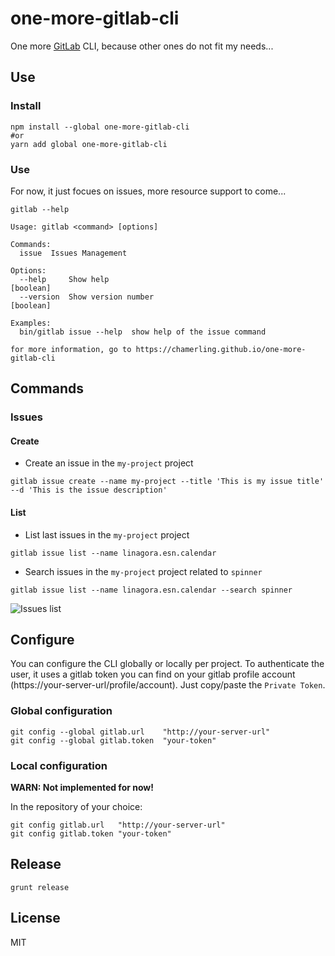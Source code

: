 # one-more-gitlab-cli

One more [GitLab](https://about.gitlab.com/) CLI, because other ones do not fit my needs...

## Use

### Install

```
npm install --global one-more-gitlab-cli
#or
yarn add global one-more-gitlab-cli
```

### Use

For now, it just focues on issues, more resource support to come...

```
gitlab --help
```

```
Usage: gitlab <command> [options]

Commands:
  issue  Issues Management

Options:
  --help     Show help                                                 [boolean]
  --version  Show version number                                       [boolean]

Examples:
  bin/gitlab issue --help  show help of the issue command

for more information, go to https://chamerling.github.io/one-more-gitlab-cli
```

## Commands
### Issues
#### Create

- Create an issue in the `my-project` project

```
gitlab issue create --name my-project --title 'This is my issue title' --d 'This is the issue description'
```

#### List

- List last issues in the `my-project` project

```
gitlab issue list --name linagora.esn.calendar
```

- Search issues in the `my-project` project related to `spinner`

```
gitlab issue list --name linagora.esn.calendar --search spinner
```

![Issues list](https://media.giphy.com/media/ygtpaB19qgoVi/giphy.gif)

## Configure

You can configure the CLI globally or locally per project. To authenticate the user, it uses a gitlab token you can find on your gitlab profile account (https://your-server-url/profile/account). Just copy/paste the `Private Token`.

### Global configuration

```
git config --global gitlab.url    "http://your-server-url"
git config --global gitlab.token  "your-token"
```

### Local configuration

**WARN: Not implemented for now!**

In the repository of your choice:

```
git config gitlab.url   "http://your-server-url"
git config gitlab.token "your-token"
```


## Release

```
grunt release
```

## License

MIT